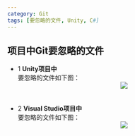 ```yaml
---
category: Git
tags: [要忽略的文件, Unity, C#]
---
```



## 项目中Git要忽略的文件


- 1 **Unity项目中**  
   要忽略的文件如下图：  
    <div align="center"><img src="https://linkliu.github.io/game-tech-post/assets/img/common/8.png"/></div>  
    <br />
    <br />
- 2 **Visual Studio项目中**  
   要忽略的文件如下图：  
    <div align="center"><img src="https://linkliu.github.io/game-tech-post/assets/img/common/7.png"/></div>  
    <br />
    <br />
